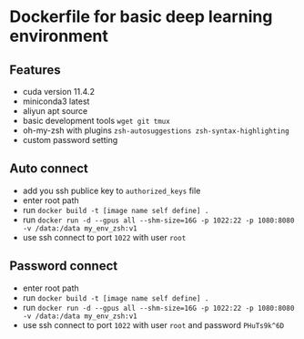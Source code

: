 # Dockerfile for basic deep learning environment

## Features

- cuda version 11.4.2
- miniconda3 latest
- aliyun apt source
- basic development tools `wget git tmux`
- oh-my-zsh with plugins `zsh-autosuggestions zsh-syntax-highlighting`
- custom password setting

## Auto connect

- add you ssh publice key to `authorized_keys` file
- enter root path
- run `docker build -t [image name self define] .`
- run `docker run -d --gpus all --shm-size=16G -p 1022:22 -p 1080:8080 -v /data:/data my_env_zsh:v1`
- use ssh connect to port `1022` with user `root`

## Password connect

- enter root path
- run `docker build -t [image name self define] .`
- run `docker run -d --gpus all --shm-size=16G -p 1022:22 -p 1080:8080 -v /data:/data my_env_zsh:v1`
- use ssh connect to port `1022` with user `root` and password `PHuTs9k^6D`
